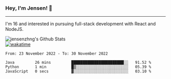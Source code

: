 ### Hey, I'm Jensen! 👋

---

I'm 16 and interested in pursuing full-stack development with React and NodeJS.

![jensenzhng's Github Stats](https://github-readme-stats.vercel.app/api?username=jensenzhng&theme=dark&show_icons=true&count_private=true)
<br />
[![wakatime](https://wakatime.com/badge/user/cbfc263d-3611-4e36-8278-8fad45fe3f62.svg)](https://wakatime.com/@cbfc263d-3611-4e36-8278-8fad45fe3f62)

<!--START_SECTION:waka-->

```text
From: 23 November 2022 - To: 30 November 2022

Java         26 mins         ███████████████████████░░   91.52 %
Python       1 min           █▒░░░░░░░░░░░░░░░░░░░░░░░   05.39 %
JavaScript   0 secs          ▓░░░░░░░░░░░░░░░░░░░░░░░░   03.10 %
```

<!--END_SECTION:waka-->
